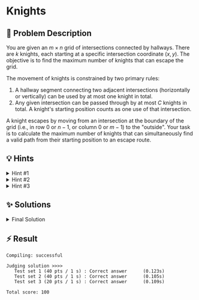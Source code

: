 # Knights

## 📝 Problem Description

You are given an $m \times n$ grid of intersections connected by hallways. There are $k$ knights, each starting at a specific intersection coordinate $(x, y)$. The objective is to find the maximum number of knights that can escape the grid.

The movement of knights is constrained by two primary rules:
1.  A hallway segment connecting two adjacent intersections (horizontally or vertically) can be used by at most one knight in total.
2.  Any given intersection can be passed through by at most $C$ knights in total. A knight's starting position counts as one use of that intersection.

A knight escapes by moving from an intersection at the boundary of the grid (i.e., in row 0 or $n-1$, or column 0 or $m-1$) to the "outside". Your task is to calculate the maximum number of knights that can simultaneously find a valid path from their starting position to an escape route.

## 💡 Hints

<details>
<summary>Hint #1</summary>
This problem involves moving entities (knights) through a system with capacity limitations (on hallways and at intersections). This structure is characteristic of problems that can be modeled as a network. Think about how you can represent the movement of knights and the given constraints as flows through such a system.
</details>
<details>
<summary>Hint #2</summary>
Consider modeling the cave as a graph. What would the vertices and edges represent? If intersections are vertices and hallways are edges, the constraint on hallways is straightforward to model. What property of an edge can represent that it can only be used once? This naturally leads to the concept of edge capacities. How would you integrate the knights' starting positions and their escape routes into this graph model? Think about adding special vertices, like a source and a sink.
</details>
<details>
<summary>Hint #3</summary>
A standard graph flow model handles capacities on edges, but this problem also imposes a capacity $C$ on each *vertex* (intersection). This is a common and important variation. A powerful technique to handle vertex capacities is **vertex splitting**. Can you replace each original vertex with a pair of new vertices connected by an edge, such that the capacity of this new edge enforces the original vertex capacity?
</details>

## ✨ Solutions

<details>
<summary>Final Solution</summary>
This problem can be elegantly solved by modeling it as a **maximum flow** problem on a carefully constructed graph. The "flow" in our network will represent the paths of the knights. The maximum flow will then correspond to the maximum number of knights that can find valid escape routes.

### Graph Construction

The core of the solution is to build a flow network that accurately represents all the problem's constraints.

1.  **Source and Sink:** We introduce a single **super-source** vertex, $s$, and a single **super-sink** vertex, $t$. The source $s$ will be the origin of all flow (knights), and the sink $t$ will be the final destination (the outside world).

2.  **Vertex Splitting for Intersection Capacities:** A standard flow network has capacities on edges, not on vertices. To model the constraint that each intersection can be used by at most $C$ knights, we use a technique called **vertex splitting**. For each intersection at grid coordinates $(r, c)$, we create two nodes in our graph:
    *   An **in-node**, $v_{in}(r, c)$.
    *   An **out-node**, $v_{out}(r, c)$.

    We then add a directed edge from the in-node to the out-node, $v_{in}(r, c) \to v_{out}(r, c)$, with a capacity of $C$. Any flow representing a knight passing through this intersection *must* traverse this edge. This construction elegantly ensures that the total flow through the intersection $(r, c)$ cannot exceed $C$.

3.  **Hallway Edges:** Hallways connect adjacent intersections. Since a hallway can be used by only one knight, we model them as edges with capacity 1. For any two adjacent intersections $(r_1, c_1)$ and $(r_2, c_2)$, we add two directed edges to our network:
    *   $v_{out}(r_1, c_1) \to v_{in}(r_2, c_2)$ with capacity 1.
    *   $v_{out}(r_2, c_2) \to v_{in}(r_1, c_1)$ with capacity 1.

    Notice that a knight "leaves" an intersection via its out-node and "arrives" at the next intersection via its in-node.

4.  **Knight Starting Positions:** To place the knights into the network, we connect the super-source $s$ to the in-node of each knight's starting intersection. For each knight starting at $(r, c)$, we add an edge $s \to v_{in}(r, c)$ with a capacity of 1. This injects one unit of flow into the network for each knight, representing their potential to escape.

5.  **Escape Routes:** Knights escape when they move from a boundary intersection to the outside. In our model, this corresponds to flow reaching the super-sink $t$. For any move from an intersection $(r, c)$ that would go off the grid, we instead direct that path to the sink. For example, from an intersection $(0, c)$ in the top row, a move "up" leads to an escape. We model this by adding an edge from its out-node to the sink: $v_{out}(0, c) \to t$ with capacity 1. We do this for all four boundaries.

### Finding the Solution

After constructing this network, the problem is reduced to finding the maximum possible flow from the source $s$ to the sink $t$. The value of this maximum flow is precisely the maximum number of knights that can escape the cave. Any standard max-flow algorithm, such as Edmonds-Karp or Push-Relabel, can be used to find this value. This single, general model correctly handles all subtasks, including the specific cases for $C=1$ and $C=2$.

```cpp
#include <iostream>
#include <vector>

// We use the Boost Graph Library for a robust implementation of the max-flow algorithm.
#include <boost/graph/adjacency_list.hpp>
#include <boost/graph/push_relabel_max_flow.hpp>

// Type definitions for the Boost graph
typedef boost::adjacency_list_traits<boost::vecS, boost::vecS, boost::directedS> traits;
typedef boost::adjacency_list<boost::vecS, 
                              boost::vecS, 
                              boost::directedS, 
                              boost::no_property,
                              boost::property<boost::edge_capacity_t, long,
                                              boost::property<boost::edge_residual_capacity_t, long,
                                                              boost::property<boost::edge_reverse_t, traits::edge_descriptor>>>> graph;
typedef traits::vertex_descriptor vertex_desc;

// Helper function to map a grid coordinate (row, col) and type (in/out) to a unique vertex index.
// In-nodes are indexed from 0 to n*m-1. Out-nodes are indexed from n*m to 2*n*m-1.
int get_vertex_idx(int row, int col, bool is_outgoing_node, int n, int m) {
  return row * m + col + n * m * is_outgoing_node;
}

// An edge adder helper class to simplify adding edges and their reverse edges for the BGL.
class edge_adder {
  graph &G;
  public:
    explicit edge_adder(graph &G) : G(G) {}
    void add_edge(int from, int to, long capacity) {
      auto c_map = boost::get(boost::edge_capacity, G);
      auto r_map = boost::get(boost::edge_reverse, G);
      const auto e = boost::add_edge(from, to, G).first;
      const auto rev_e = boost::add_edge(to, from, G).first;
      c_map[e] = capacity;
      c_map[rev_e] = 0; // Reverse edge has 0 capacity in a directed graph
      r_map[e] = rev_e;
      r_map[rev_e] = e;
    }
};

void solve() {
  int m, n, k, c;
  std::cin >> m >> n >> k >> c;
  
  // Create a graph with 2*n*m nodes for intersections, plus source and sink.
  graph G(n * m * 2);
  edge_adder adder(G);
  
  // Add source and sink vertices. Their indices will be 2*n*m and 2*n*m + 1.
  const vertex_desc v_source = boost::add_vertex(G);
  const vertex_desc v_sink = boost::add_vertex(G);
    
  for (int row = 0; row < n; ++row) {
    for (int col = 0; col < m; ++col) {
      int v_incoming = get_vertex_idx(row, col, false, n, m);
      int v_outgoing = get_vertex_idx(row, col, true, n, m);
      
      // 1. Add edge from in-node to out-node to model vertex capacity C.
      adder.add_edge(v_incoming, v_outgoing, c);
      
      // 2. Connect to adjacent intersections or to the sink if on the boundary.
      // Move Up
      if (row > 0) adder.add_edge(v_outgoing, get_vertex_idx(row - 1, col, false, n, m), 1);
      else adder.add_edge(v_outgoing, v_sink, 1);
      
      // Move Down
      if (row < n - 1) adder.add_edge(v_outgoing, get_vertex_idx(row + 1, col, false, n, m), 1);
      else adder.add_edge(v_outgoing, v_sink, 1);
      
      // Move Left
      if (col > 0) adder.add_edge(v_outgoing, get_vertex_idx(row, col - 1, false, n, m), 1);
      else adder.add_edge(v_outgoing, v_sink, 1);
      
      // Move Right
      if (col < m - 1) adder.add_edge(v_outgoing, get_vertex_idx(row, col + 1, false, n, m), 1);
      else adder.add_edge(v_outgoing, v_sink, 1);
    }
  }
    
  // 3. Connect the source to each knight's starting position.
  for (int i = 0; i < k; ++i) {
    int x, y; // x is col, y is row
    std::cin >> x >> y;
    adder.add_edge(v_source, get_vertex_idx(y, x, false, n, m), 1);
  }
  
  // Calculate the maximum flow from source to sink.
  long flow = boost::push_relabel_max_flow(G, v_source, v_sink);
  
  std::cout << flow << std::endl;
}

int main() {
  std::ios_base::sync_with_stdio(false);
  int t;
  std::cin >> t;
  while (t--) {
    solve();
  }
  return 0;
}
```

</details>

## ⚡ Result

```plaintext
Compiling: successful

Judging solution >>>>
   Test set 1 (40 pts / 1 s) : Correct answer      (0.123s)
   Test set 2 (40 pts / 1 s) : Correct answer      (0.105s)
   Test set 3 (20 pts / 1 s) : Correct answer      (0.109s)

Total score: 100
```